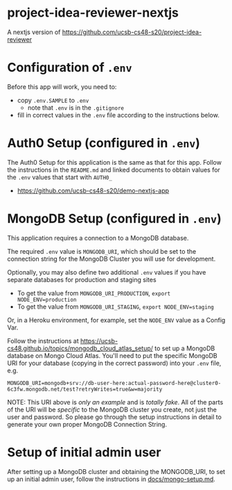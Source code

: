 # project-idea-reviewer-nextjs

A nextjs version of https://github.com/ucsb-cs48-s20/project-idea-reviewer

# Configuration of `.env`

Before this app will work, you need to:

- copy `.env.SAMPLE` to `.env`
  - note that `.env` is in the `.gitignore`
- fill in correct values in the `.env` file according to the instructions below.

# Auth0 Setup (configured in `.env`)

The Auth0 Setup for this application is the same as that for this app. Follow the instructions in the `README.md` and linked documents to obtain values
for the `.env` values that start with `AUTH0_`

- <https://github.com/ucsb-cs48-s20/demo-nextjs-app>

# MongoDB Setup (configured in `.env`)

This application requires a connection to a MongoDB database.

The required `.env` value is `MONGODB_URI`, which should be set to the connection
string for the MongoDB Cluster you will use for development.

Optionally, you may also define two additional `.env` values if you have
separate databases for production and staging sites

- To get the value from `MONGODB_URI_PRODUCTION`, `export NODE_ENV=production`
- To get the value from `MONGODB_URI_STAGING`, `export NODE_ENV=staging`

Or, in a Heroku environment, for example, set the `NODE_ENV` value as a Config Var.

Follow the instructions at
<https://ucsb-cs48.github.io/topics/mongodb_cloud_atlas_setup/> to set
up a MongoDB database on Mongo Cloud Atlas. You'll need to put the
specific MongoDB URI for your database (copying in the correct
password) into your `.env` file, e.g.

```
MONGODB_URI=mongodb+srv://db-user-here:actual-password-here@cluster0-6c3fw.mongodb.net/test?retryWrites=true&w=majority
```

NOTE: This URI above is _only an example_ and is _totally
fake_. All of the parts of the URI will be _specific_ to the MongoDB
cluster you create, not just the user and password. So please go
through the setup instructions in detail to generate your own proper
MongoDB Connection String.

# Setup of initial admin user

After setting up a MongoDB cluster and obtaining the MONGODB_URI, to
set up an initial admin user, follow the instructions in [docs/mongo-setup.md](./docs/mongo-setup.md).
